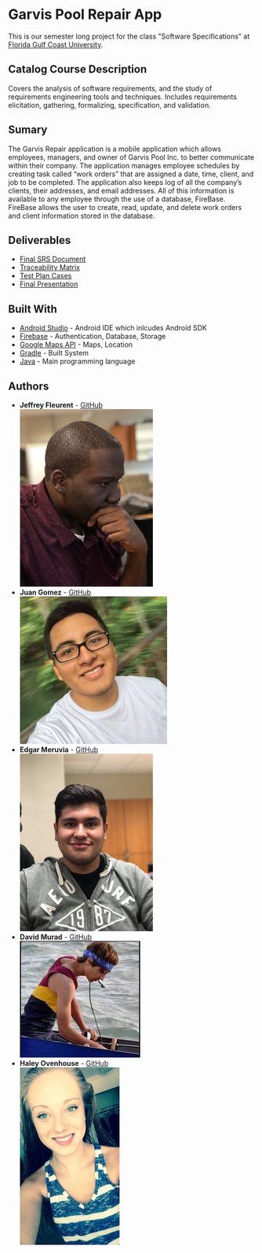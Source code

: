 # Garvis Pool Repair App
This is our semester long project for the class "Software Specifications" at [Florida Gulf Coast University](https://www.fgcu.edu/).
## Catalog Course Description
Covers the analysis of software requirements, and the study of requirements engineering tools and
techniques. Includes requirements elicitation, gathering, formalizing, specification, and validation.
## Sumary
The Garvis Repair application is a mobile application which allows employees, managers, and owner of Garvis Pool Inc. to better communicate within their company. The application manages employee schedules by creating task called “work orders” that are assigned a date, time, client, and job to be completed. The application also keeps log of all the company’s clients, their addresses, and email addresses. All of this information is available to any employee through the use of a database, FireBase. FireBase allows the user to create, read, update, and delete work orders and client information stored in the database.
## Deliverables
* [Final SRS Document](https://github.com/emeruvia/Garvis-Pool-Repair-App/blob/dev/Final%20Deliverables/Tuesday%20Team1%20SRS%20Final.docx?raw=true)
* [Traceability Matrix](https://github.com/emeruvia/Garvis-Pool-Repair-App/blob/dev/Final%20Deliverables/Tuesday%20Team1%20Traceability%20Matrix.xlsx)
* [Test Plan Cases](https://github.com/emeruvia/Garvis-Pool-Repair-App/blob/dev/Final%20Deliverables/Tuesday%20Team1%20Traceability%20Matrix.xlsx?raw=true)
* [Final Presentation](https://github.com/emeruvia/Garvis-Pool-Repair-App/blob/dev/Final%20Deliverables/FinalPresentation-4.pptx?raw=true)
## Built With
* [Android Studio](https://developer.android.com/studio/index.html) - Android IDE which inlcudes Android SDK
* [Firebase](https://firebase.google.com/) - Authentication, Database, Storage
* [Google Maps API](https://developers.google.com/maps/) - Maps, Location
* [Gradle](https://gradle.org/) - Built System
* [Java](https://www.oracle.com/java/index.html) - Main programming language
## Authors
* **Jeffrey Fleurent** - [GitHub](https://github.com/jfleurent)<br/>
![jeffrey](https://github.com/emeruvia/Garvis-Pool-Repair-App/blob/dev/pictures/Jeffrey.jpg)
* **Juan Gomez** - [GitHub](https://github.com/Jgomez95)<br/>
![juan](https://github.com/emeruvia/Garvis-Pool-Repair-App/blob/dev/pictures/juan.jpg)
* **Edgar Meruvia** - [GitHub](https://github.com/emeruvia)<br/>
![edgar](https://github.com/emeruvia/Garvis-Pool-Repair-App/blob/dev/pictures/edgar.jpg)
* **David Murad** - [GitHub](https://github.com/Ember778)<br/>
![david](https://github.com/emeruvia/Garvis-Pool-Repair-App/blob/dev/pictures/david.JPG)
* **Haley Ovenhouse** - [GitHub](https://github.com/hovenhouse7675)<br/>
![haley](https://github.com/emeruvia/Garvis-Pool-Repair-App/blob/dev/pictures/haley.jpg)
